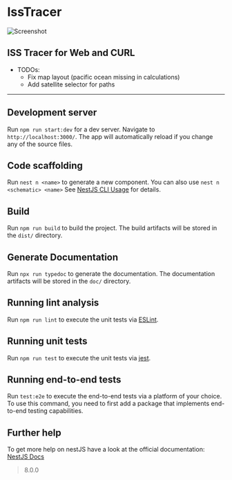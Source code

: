# IssTracer

![Screenshot](https://user-images.githubusercontent.com/87802083/128603250-840f3427-61cb-498c-995d-ea9ce16684a4.png)

## ISS Tracer for Web and CURL
- TODOs: 
  -  Fix map layout (pacific ocean missing in calculations)
  -  Add satellite selector for paths 


___

## Development server

Run `npm run start:dev` for a dev server. Navigate to `http://localhost:3000/`. The app will automatically reload if you change any of the source files.

## Code scaffolding

Run `nest n <name>` to generate a new component. You can also use `nest n <schematic> <name>` See [NestJS CLI Usage](https://docs.nestjs.com/cli/usages) for details.

## Build

Run `npm run build` to build the project. The build artifacts will be stored in the `dist/` directory.

## Generate Documentation 

Run `npx run typedoc` to generate the documentation. The documentation artifacts will be stored in the `doc/` directory.

## Running lint analysis

Run `npm run lint` to execute the unit tests via [ESLint](https://eslint.org).

## Running unit tests

Run `npm run test` to execute the unit tests via [jest](https://jestjs.io).

## Running end-to-end tests

Run `test:e2e` to execute the end-to-end tests via a platform of your choice. To use this command, you need to first add a package that implements end-to-end testing capabilities.

## Further help

To get more help on nestJS have a look at the official documentation: [NestJS Docs](https://docs.nestjs.com)



> 8.0.0
